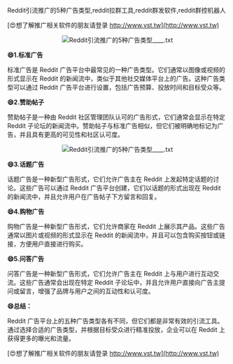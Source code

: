 Reddit引流推广的5种广告类型,reddit拉群工具,reddit群发软件,reddit群控机器人

[😍想了解推广相关软件的朋友请登录 http://www.vst.tw](http://www.vst.tw)

 <center><img src="https://vst.tw/MP4/tuiguang/png/1.png" alt="Reddit引流推广的5种广告类型____.txt"></center>

**😄1.标准广告**

标准广告是 Reddit 广告平台中最常见的一种广告类型。它们通常以图像或视频的形式显示在 Reddit 的新闻流中，类似于其他社交媒体平台上的广告。这种广告类型可以通过 Reddit 广告平台进行设置，包括广告预算、投放时间和目标受众等。

**😄2.赞助帖子**

赞助帖子是一种由 Reddit 社区管理团队认可的广告形式，它们通常会显示在特定 Reddit 子论坛的新闻流中。赞助帖子与标准广告相似，但它们被明确地标记为广告，并且具有更高的可见性和社区认可度。

 <center><img src="https://vst.tw/MP4/tuiguang/png/4.png" alt="Reddit引流推广的5种广告类型____.txt"></center>

**😄3.话题广告**

话题广告是一种新型广告形式，它们允许广告主在 Reddit 上发起特定话题的讨论。这些广告可以通过 Reddit 广告平台创建，它们以话题的形式出现在 Reddit 的新闻流中，并且允许用户在广告帖子下方留言和回复。

**😄4.购物广告**

购物广告是一种新型广告形式，它们允许商家在 Reddit 上展示其产品。这些广告通常以图片或视频的形式显示在 Reddit 的新闻流中，并且可以包含购买按钮或链接，方便用户直接进行购买。

**😄5.问答广告**

问答广告是一种新型广告形式，它们允许广告主在 Reddit 上与用户进行互动交流。这些广告通常会出现在特定 Reddit 子论坛中，并且允许用户直接向广告主提问或留言，增强了品牌与用户之间的互动性和认可度。

**😄总结：**

Reddit 广告平台上的五种广告类型各有不同，但它们都是非常有效的引流工具。通过选择合适的广告类型，并根据目标受众进行精准投放，企业可以在 Reddit 上获得更多的曝光和流量。

[😍想了解推广相关软件的朋友请登录 http://www.vst.tw](http://www.vst.tw)



